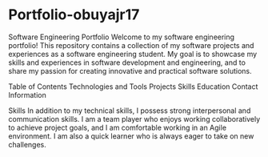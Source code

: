 # Portfolio-obuyajr17
Software Engineering Portfolio
Welcome to my software engineering portfolio! This repository contains a collection of my software projects and experiences as a software engineering student. My goal is to showcase my skills and experiences in software development and engineering, and to share my passion for creating innovative and practical software solutions.

Table of Contents
Technologies and Tools
Projects
Skills
Education
Contact Information


Skills
In addition to my technical skills, I possess strong interpersonal and communication skills. I am a team player who enjoys working collaboratively to achieve project goals, and I am comfortable working in an Agile environment. I am also a quick learner who is always eager to take on new challenges.
